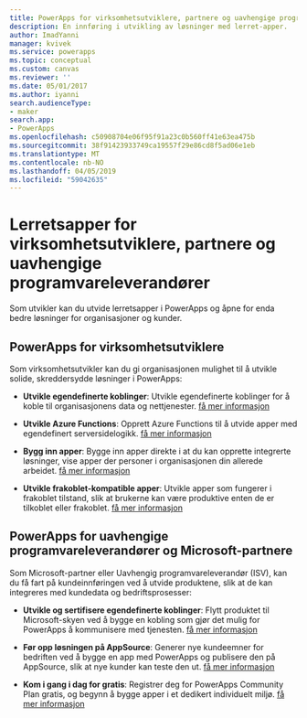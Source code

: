```yaml
---
title: PowerApps for virksomhetsutviklere, partnere og uavhengige programvareleverandører | Microsoft Docs
description: En innføring i utvikling av løsninger med lerret-apper.
author: ImadYanni
manager: kvivek
ms.service: powerapps
ms.topic: conceptual
ms.custom: canvas
ms.reviewer: ''
ms.date: 05/01/2017
ms.author: iyanni
search.audienceType:
- maker
search.app:
- PowerApps
ms.openlocfilehash: c50908704e06f95f91a23c0b560ff41e63ea475b
ms.sourcegitcommit: 38f91423933749ca19557f29e86cd8f5ad06e1eb
ms.translationtype: MT
ms.contentlocale: nb-NO
ms.lasthandoff: 04/05/2019
ms.locfileid: "59042635"
---
```

# <a name="canvas-apps-for-enterprise-developers-partners-and-isvs"></a>Lerretsapper for virksomhetsutviklere, partnere og uavhengige programvareleverandører

Som utvikler kan du utvide lerretsapper i PowerApps og åpne for enda bedre løsninger for organisasjoner og kunder.

## <a name="powerapps-for-enterprise-developers"></a>PowerApps for virksomhetsutviklere

Som virksomhetsutvikler kan du gi organisasjonen mulighet til å utvikle solide, skreddersydde løsninger i PowerApps:

- **Utvikle egendefinerte koblinger**: Utvikle egendefinerte koblinger for å koble til organisasjonens data og nettjenester. [få mer informasjon](https://docs.microsoft.com/connectors/custom-connectors/)

- **Utvikle Azure Functions**: Opprett Azure Functions til å utvide apper med egendefinert serversidelogikk. [få mer informasjon](https://docs.microsoft.com/azure/azure-functions/functions-powerapps-scenario)

- **Bygg inn apper**: Bygge inn apper direkte i at du kan opprette integrerte løsninger, vise apper der personer i organisasjonen din allerede arbeidet. [få mer informasjon](embed-apps-dev.md)

- **Utvikle frakoblet-kompatible apper**: Utvikle apper som fungerer i frakoblet tilstand, slik at brukerne kan være produktive enten de er tilkoblet eller frakoblet. [få mer informasjon](offline-apps.md)

## <a name="powerapps-for-isvs-and-microsoft-partners"></a>PowerApps for uavhengige programvareleverandører og Microsoft-partnere

Som Microsoft-partner eller Uavhengig programvareleverandør (ISV), kan du få fart på kundeinnføringen ved å utvide produktene, slik at de kan integreres med kundedata og bedriftsprosesser:

- **Utvikle og sertifisere egendefinerte koblinger**: Flytt produktet til Microsoft-skyen ved å bygge en kobling som gjør det mulig for PowerApps å kommunisere med tjenesten. [få mer informasjon](https://docs.microsoft.com/connectors/custom-connectors/submit-certification)

- **Før opp løsningen på AppSource**: Generer nye kundeemner for bedriften ved å bygge en app med PowerApps og publisere den på AppSource, slik at nye kunder kan teste den ut. [få mer informasjon](dev-appsource-test-drive.md)

- **Kom i gang i dag for gratis**: Registrer deg for PowerApps Community Plan gratis, og begynn å bygge apper i et dedikert individuelt miljø. [få mer informasjon](../dev-community-plan.md)
